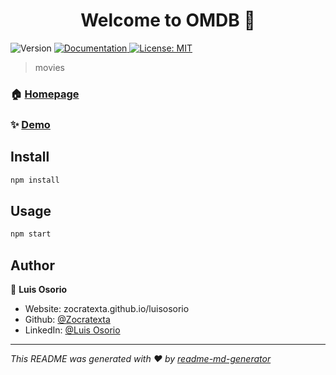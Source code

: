 <h1 align="center">Welcome to OMDB 👋</h1>
<p>
  <img alt="Version" src="https://img.shields.io/badge/version-0.1.0-blue.svg?cacheSeconds=2592000" />
  <a href="url" target="_blank">
    <img alt="Documentation" src="https://img.shields.io/badge/documentation-yes-brightgreen.svg" />
  </a>
  <a href="url" target="_blank">
    <img alt="License: MIT" src="https://img.shields.io/badge/License-MIT-yellow.svg" />
  </a>
</p>

> movies

### 🏠 [Homepage](homepage)

### ✨ [Demo](https://raw.githubusercontent.com/Zocratexta/OMDB/main/public/demo-screen.png)

## Install

```sh
npm install
```

## Usage

```sh
npm start
```

## Author

👤 **Luis Osorio**

* Website: zocratexta.github.io/luisosorio
* Github: [@Zocratexta](https://github.com/Zocratexta)
* LinkedIn: [@Luis Osorio](https://linkedin.com/in/luisosorio-dev)

***
_This README was generated with ❤️ by [readme-md-generator](https://github.com/kefranabg/readme-md-generator)_
